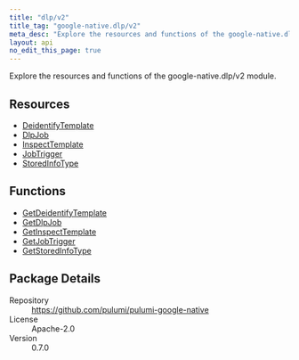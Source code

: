 ```yaml
---
title: "dlp/v2"
title_tag: "google-native.dlp/v2"
meta_desc: "Explore the resources and functions of the google-native.dlp/v2 module."
layout: api
no_edit_this_page: true
---
```


<!-- WARNING: this file was generated by Pulumi Docs Generator. -->
<!-- Do not edit by hand unless you're certain you know what you are doing! -->

Explore the resources and functions of the google-native.dlp/v2 module.

<h2 id="resources">Resources</h2>
<ul class="api">
    <li><a href="deidentifytemplate" title="DeidentifyTemplate"><span class="symbol resource"></span>DeidentifyTemplate</a></li>
    <li><a href="dlpjob" title="DlpJob"><span class="symbol resource"></span>DlpJob</a></li>
    <li><a href="inspecttemplate" title="InspectTemplate"><span class="symbol resource"></span>InspectTemplate</a></li>
    <li><a href="jobtrigger" title="JobTrigger"><span class="symbol resource"></span>JobTrigger</a></li>
    <li><a href="storedinfotype" title="StoredInfoType"><span class="symbol resource"></span>StoredInfoType</a></li>
</ul>

<h2 id="functions">Functions</h2>
<ul class="api">
    <li><a href="getdeidentifytemplate" title="GetDeidentifyTemplate"><span class="symbol function"></span>GetDeidentifyTemplate</a></li>
    <li><a href="getdlpjob" title="GetDlpJob"><span class="symbol function"></span>GetDlpJob</a></li>
    <li><a href="getinspecttemplate" title="GetInspectTemplate"><span class="symbol function"></span>GetInspectTemplate</a></li>
    <li><a href="getjobtrigger" title="GetJobTrigger"><span class="symbol function"></span>GetJobTrigger</a></li>
    <li><a href="getstoredinfotype" title="GetStoredInfoType"><span class="symbol function"></span>GetStoredInfoType</a></li>
</ul>

<h2 id="package-details">Package Details</h2>
<dl class="package-details">
	<dt>Repository</dt>
	<dd><a href="https://github.com/pulumi/pulumi-google-native">https://github.com/pulumi/pulumi-google-native</a></dd>
	<dt>License</dt>
	<dd>Apache-2.0</dd>
	<dt>Version</dt>
	<dd>0.7.0</dd>
</dl>

